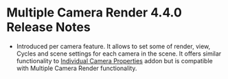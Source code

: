 # Multiple Camera Render 4.4.0 Release Notes

* Introduced per camera feature. It allows to set some of render, view, Cycles and scene settings for each camera in the scene. It offers similar functionality to [Individual Camera Properties](https://extensions.blender.org/add-ons/individual-camera-properties/) addon but is compatible with Multiple Camera Render functionality.